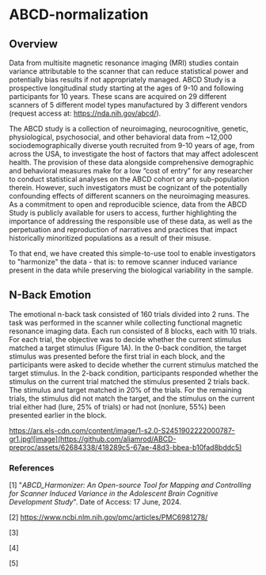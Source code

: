 # ABCD-normalization


## Overview

Data from multisite magnetic resonance imaging (MRI) studies contain variance attributable to the scanner that can reduce statistical power and potentially bias results if not appropriately managed. ABCD Study is a prospective longitudinal study starting at the ages of 9-10 and following participants for 10 years. These scans are acquired on 29 different scanners of 5 different model types manufactured by 3 different vendors (request access at: https://nda.nih.gov/abcd/).

The ABCD study is a collection of neuroimaging, neurocognitive, genetic, physiological, psychosocial, and other behavioral data from ~12,000 sociodemographically diverse youth recruited from 9-10 years of age, from across the USA, to investigate the host of factors that may affect adolescent health. The provision of these data alongside comprehensive demographic and behavioral measures make for a low “cost of entry” for any researcher to conduct statistical analyses on the ABCD cohort or any sub-population therein. However, such investigators must be cognizant of the potentially confounding effects of different scanners on the neuroimaging measures. As a commitment to open and reproducible science, data from the ABCD Study is publicly available for users to access, further highlighting the importance of addressing the responsible use of these data, as well as the perpetuation and reproduction of narratives and practices that impact historically minoritized populations as a result of their misuse. 



To that end, we have created this simple-to-use tool to enable investigators to "harmonize" the data - that is: to remove scanner induced variance present in the data while preserving the biological variability in the sample.


## N-Back Emotion

The emotional n-back task consisted of 160 trials divided into 2 runs. The task was performed in the scanner while collecting functional magnetic resonance imaging data. Each run consisted of 8 blocks, each with 10 trials. For each trial, the objective was to decide whether the current stimulus matched a target stimulus (Figure 1A). In the 0-back condition, the target stimulus was presented before the first trial in each block, and the participants were asked to decide whether the current stimulus matched the target stimulus. In the 2-back condition, participants responded whether the stimulus on the current trial matched the stimulus presented 2 trials back. The stimulus and target matched in 20% of the trials. For the remaining trials, the stimulus did not match the target, and the stimulus on the current trial either had (lure, 25% of trials) or had not (nonlure, 55%) been presented earlier in the block.

https://ars.els-cdn.com/content/image/1-s2.0-S2451902222000787-gr1.jpg![image](https://github.com/aliamrod/ABCD-preproc/assets/62684338/418289c5-67ae-48d3-bbea-b10fad8bddc5)





### References

[1] "_ABCD_Harmonizer: An Open-source Tool for Mapping and Controlling for Scanner Induced Variance in the Adolescent Brain Cognitive Development Study_". Date of Access: 17 June, 2024. 

[2] https://www.ncbi.nlm.nih.gov/pmc/articles/PMC6981278/

[3]

[4]

[5]

